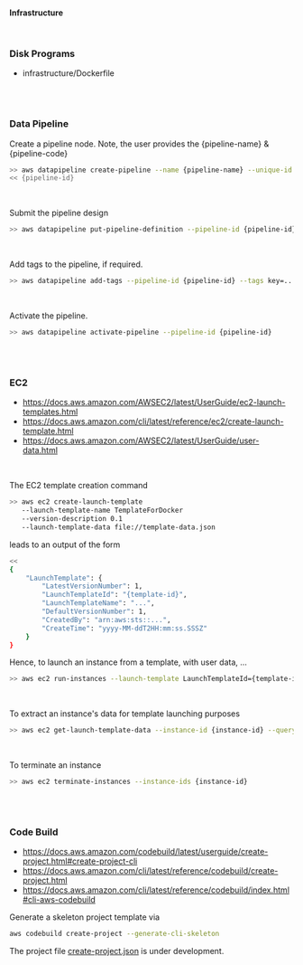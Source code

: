 
<br>

**Infrastructure**

<br>

### Disk Programs

* infrastructure/Dockerfile


<br>
<br>

### Data Pipeline

Create a pipeline node.  Note, the user provides the {pipeline-name} & {pipeline-code}
```bash
>> aws datapipeline create-pipeline --name {pipeline-name} --unique-id {pipeline-code}
<< {pipeline-id}
```

<br>

Submit the pipeline design
```bash
>> aws datapipeline put-pipeline-definition --pipeline-id {pipeline-id} --pipeline-definition file://....json
```

<br>

Add tags to the pipeline, if required.
```bash
>> aws datapipeline add-tags --pipeline-id {pipeline-id} --tags key=...,value=...
```

<br>

Activate the pipeline.
```bash
>> aws datapipeline activate-pipeline --pipeline-id {pipeline-id}
```

<br>
<br>

### EC2

* https://docs.aws.amazon.com/AWSEC2/latest/UserGuide/ec2-launch-templates.html
* https://docs.aws.amazon.com/cli/latest/reference/ec2/create-launch-template.html
* https://docs.aws.amazon.com/AWSEC2/latest/UserGuide/user-data.html

<br>

The EC2 template creation command

```bash
>> aws ec2 create-launch-template
   --launch-template-name TemplateForDocker
   --version-description 0.1
   --launch-template-data file://template-data.json
```
leads to an output of the form
```bash
<<
{
    "LaunchTemplate": {
        "LatestVersionNumber": 1,
        "LaunchTemplateId": "{template-id}",
        "LaunchTemplateName": "...",
        "DefaultVersionNumber": 1,
        "CreatedBy": "arn:aws:sts::...",
        "CreateTime": "yyyy-MM-ddT2HH:mm:ss.SSSZ"
    }
}
```

Hence, to launch an instance from a template, with user data, ...

```bash
>> aws ec2 run-instances --launch-template LaunchTemplateId={template-id} --user-data file://user-data.txt
```

<br>

To extract an instance's data for template launching purposes
```bash
>> aws ec2 get-launch-template-data --instance-id {instance-id} --query "LaunchTemplateData"
```

<br>

To terminate an instance
```bash
>> aws ec2 terminate-instances --instance-ids {instance-id}
```

<br>
<br>


### Code Build

* https://docs.aws.amazon.com/codebuild/latest/userguide/create-project.html#create-project-cli
* https://docs.aws.amazon.com/cli/latest/reference/codebuild/create-project.html
* https://docs.aws.amazon.com/cli/latest/reference/codebuild/index.html#cli-aws-codebuild

Generate a skeleton project template via
```bash
aws codebuild create-project --generate-cli-skeleton
```

The project file [create-project.json](/infrastructure/codebuild/create-project.json) is under development.
